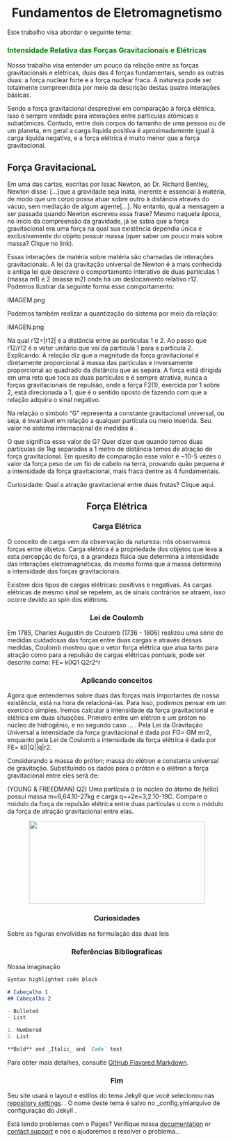 # <CENTER>Fundamentos de Eletromagnetismo</CENTER>

<P>
  Este trabalho visa abordar o seguinte tema:
</P>

### <font color="green">Intensidade Relativa das Forças Gravitacionais e Elétricas</font>

<P>
  Nosso trabalho visa entender um pouco da relação entre as forças gravitacionais e elétricas, duas das 4 forças fundamentais, sendo as outras duas: a força nuclear forte e a força nuclear fraca. A natureza pode ser totalmente compreendida por meio da descrição destas quatro interações básicas.</P>
<P>
  Sendo a força gravitacional desprezível em comparação à força elétrica. Isso é sempre verdade para interações entre partículas atômicas e subatômicas. Contudo, entre dois corpos do tamanho de uma pessoa ou de um planeta, em geral a carga líquida positiva é aproximadamente igual à carga líquida negativa, e a força elétrica é muito menor que a força gravitacional.
</P>

## Força GravitacionaL

<P>
  Em uma das cartas, escritas por Issac Newton, ao Dr. Richard Bentley, Newton disse: [...]que a gravidade seja inata, inerente e essencial à matéria, de modo que um corpo possa atuar sobre outro à distância através do vácuo, sem mediação de algum agente[...]. No entanto, qual a mensagem a ser passada quando Newton escreveu essa frase? Mesmo naquela época, no início da compreensão da gravidade, já se sabia que a força gravitacional era uma força na qual sua existência dependia única e exclusivamente do objeto possuir massa (quer saber um pouco mais sobre massa? Clique no link).
</P>

<P>
  Essas interações de matéria sobre matéria são chamadas de interações gravitacionais. A lei da gravitação universal de Newton é a mais conhecida e antiga lei que descreve o comportamento interativo de duas partículas 1 (massa m1) e 2 (massa m2) onde há um deslocamento relativo r12.
Podemos Ilustrar da seguinte forma esse comportamento:
</P>

IMAGEM.png

<P>
  Podemos também realizar a quantização do sistema por meio da relação:
</P>

iMAGEN.png

<P>
  Na qual r12=|r12| é a distância entre as partículas 1 e 2. Ao passo que r12/r12 é o vetor unitário que vai da partícula 1 para a partícula 2. Explicando: A relação diz que a magnitude da força gravitacional é diretamente proporcional à massa das partículas e inversamente proporcional ao quadrado da distância que as separa. A força está dirigida em uma reta que toca as duas partículas e é sempre atrativa, nunca a forças gravitacionais de repulsão, onde a força F2(1), exercida por 1 sobre 2, está direcionada a 1, que é o sentido oposto de   fazendo com que a relação adquira o sinal negativo.
</P>
  
<P>
  Na relação o símbolo “G” representa a constante gravitacional universal, ou seja, é invariável em relação a qualquer partícula ou meio inserida. Seu valor no sistema internacional de medidas é .
</P>

<P>
  O que significa esse valor de G? Quer dizer que quando temos duas partículas de 1kg separadas a 1 metro de distância temos  de atração de força gravitacional. Em quesito de comparação esse valor é ~10-5 vezes o valor da força peso de um fio de cabelo na terra, provando quão pequena é a intensidade da força gravitacional, mais fraca dentre as 4 fundamentais.
</P>
Curiosidade: Qual a atração gravitacional entre duas frutas? Clique aqui.

## <CENTER>Força Elétrica</CENTER>

### <CENTER>Carga Elétrica</CENTER>

<P>
  O conceito de carga vem da observação da natureza: nós observamos forças entre objetos. Carga elétrica é a propriedade dos objetos que leva a esta percepção de força, é a grandeza física que determina a intensidade das interações eletromagnéticas, da mesma forma que a massa determina a intensidade das forças gravitacionais.
</P>

<P>
  Existem dois tipos de cargas elétricas: positivas e negativas. As cargas elétricas de mesmo sinal se repelem, as de sinais contrários se atraem, isso ocorre devido ao spin dos elétrons.
</P>

### <CENTER>Lei de Coulomb</CENTER>

<P>
  Em 1785, Charles Augustin de Coulomb (1736 - 1806) realizou uma série de medidas cuidadosas das forças entre duas cargas e através dessas medidas, Coulomb mostrou que o vetor força elétrica que atua tanto para atração como para a repulsão de cargas elétricas pontuais,  pode ser descrito como:
FE= k0Q1 Q2r2^r
</P>

### <CENTER>Aplicando conceitos</CENTER>

<P>
  Agora que entendemos sobre duas das forças mais importantes de nossa existência, está na hora de relacioná-las. Para isso, podemos pensar em um exercício simples. Iremos calcular a intensidade da força gravitacional e elétrica em duas situações. Primeiro entre um elétron e um próton no núcleo de hidrogênio, e no segundo caso ... . Pela Lei da Gravitação Universal a intensidade da força gravitacional é dada por FG= GM mr2, enquanto pela Lei de Coulomb a intensidade da força elétrica é dada por  FE= k0|Q||q|r2.
</P>
<P>
  Considerando a massa do próton; massa do elétron e constante universal de gravitação. Substituindo os dados para o próton e o elétron a força gravitacional entre eles será de:
</P>


(YOUNG & FREEDMAN) Q2) Uma partícula α (o núcleo do átomo de hélio) possui massa m=6,64.10-27kg e carga q=+2e=3,2.10-19C. Compare o módulo da força de repulsão elétrica entre duas partículas α com o módulo da força de atração gravitacional entre elas.

<CENTER><img src="https://user-images.githubusercontent.com/85965849/122140521-d8b64a80-ce21-11eb-82ab-7c30e792dc3c.png" NAME="figura1" ALIGN=BOTTOM WIDTH=404 HEIGHT=190></CENTER>


### <CENTER>Curiosidades</CENTER>

Sobre as figuras envolvidas na formulação das duas leis

### <CENTER>Referências Bibliograficas</CENTER>

Nossa imaginação

```markdown
Syntax highlighted code block

# Cabeçalho 1
## Cabeçalho 2

- Bulleted
- List

1. Numbered
2. List

**Bold** and _Italic_ and `Code` text
```

Para obter mais detalhes, consulte [GitHub Flavored Markdown](https://guides.github.com/features/mastering-markdown/).

### <CENTER>Fim</CENTER>

Seu site usará o layout e estilos do tema Jekyll que você selecionou nas [repository settings](https://github.com/brunufc/eletromag.github.io/settings/pages). . O nome deste tema é salvo no _config.ymlarquivo de configuração do Jekyll .

Está tendo problemas com o Pages? Verifique nossa [documentation](https://docs.github.com/categories/github-pages-basics/) or [contact support](https://support.github.com/contact) e nós o ajudaremos a resolver o problema...
